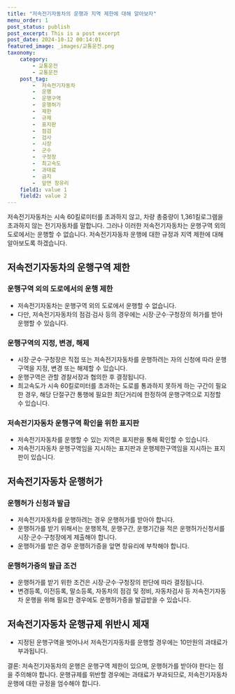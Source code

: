 ```yaml
---
title: "저속전기자동차의 운행과 지역 제한에 대해 알아보자"
menu_order: 1
post_status: publish
post_excerpt: This is a post excerpt
post_date: 2024-10-12 00:14:01
featured_image: _images/교통운전.png
taxonomy:
    category:
        - 교통운전
        - 교통운전
    post_tag:
        -  저속전기자동차
        -  운행
        -  운행구역
        -  운행허가
        -  제한
        -  규제
        -  표지판
        -  점검
        -  검사
        -  시장
        -  군수
        -  구청장
        -  최고속도
        -  과태료
        -  금지
        -  앞면 창유리
    field1: value 1
    field2: value 2
---
```




저속전기자동차는 시속 60킬로미터를 초과하지 않고, 차량 총중량이 1,361킬로그램을 초과하지 않는 전기자동차를 말합니다. 그러나 이러한 저속전기자동차는 운행구역 외의 도로에서는 운행할 수 없습니다. 저속전기자동차 운행에 대한 규정과 지역 제한에 대해 알아보도록 하겠습니다.

## 저속전기자동차의 운행구역 제한

### 운행구역 외의 도로에서의 운행 제한
- 저속전기자동차는 운행구역 외의 도로에서 운행할 수 없습니다.
- 다만, 저속전기자동차의 점검·검사 등의 경우에는 시장·군수·구청장의 허가를 받아 운행할 수 있습니다.

### 운행구역의 지정, 변경, 해제
- 시장·군수·구청장은 직접 또는 저속전기자동차를 운행하려는 자의 신청에 따라 운행구역을 지정, 변경 또는 해제할 수 있습니다.
- 운행구역은 관할 경찰서장과 협의한 후 결정됩니다.
- 최고속도가 시속 60킬로미터를 초과하는 도로를 통과하지 못하게 하는 구간이 필요한 경우, 해당 단절구간 통행에 필요한 최단거리에 한정하여 운행구역으로 지정할 수 있습니다.

### 저속전기자동차 운행구역 확인을 위한 표지판
- 저속전기자동차를 운행할 수 있는 지역은 표지판을 통해 확인할 수 있습니다.
- 저속전기자동차 운행구역임을 지시하는 표지판과 운행제한구역임을 지시하는 표지판이 있습니다.

## 저속전기자동차 운행허가

### 운행허가 신청과 발급
- 저속전기자동차를 운행하려는 경우 운행허가를 받아야 합니다.
- 운행허가를 받기 위해서는 운행목적, 운행구간, 운행기간을 적은 운행허가신청서를 시장·군수·구청장에게 제출해야 합니다.
- 운행허가를 받은 경우 운행허가증을 앞면 창유리에 부착해야 합니다.

### 운행허가증의 발급 조건
- 운행허가를 받기 위한 조건은 시장·군수·구청장의 판단에 따라 결정됩니다.
- 변경등록, 이전등록, 말소등록, 자동차의 점검 및 정비, 자동차검사 등 저속전기자동차 운행을 위해 필요한 경우에도 운행허가증을 발급받을 수 있습니다.

## 저속전기자동차 운행규제 위반시 제재

- 지정된 운행구역을 벗어나서 저속전기자동차를 운행할 경우에는 10만원의 과태료가 부과됩니다.

결론:
저속전기자동차의 운행은 운행구역 제한이 있으며, 운행허가를 받아야 한다는 점을 주의해야 합니다. 운행규제를 위반할 경우에는 과태료가 부과되므로, 저속전기자동차 운행에 대한 규정을 엄수해야 합니다.

